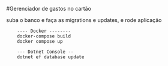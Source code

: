 #Gerenciador de gastos no cartão

suba o banco e faça as migrations e updates, e rode aplicação
<br>
```
    ---- Docker --------
    docker-compose build 
    docker compose up
    
    --- Dotnet Console --
    dotnet ef database update
```